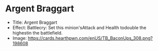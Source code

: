 # Argent Braggart
- Title:  Argent Braggart
- Effect:  Battlecry: Set this minion'sAttack and Health todouble the highestin the battlefield.
- Image:  https://cards.hearthpwn.com/enUS/TB_BaconUps_308.png?198608

